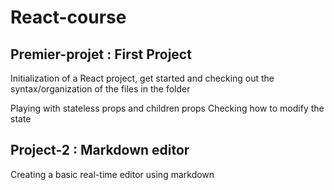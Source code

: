 # React-course

## Premier-projet : First Project
Initialization of a React project, get started and checking out the syntax/organization of the files in the folder

Playing with stateless props and children props
Checking how to modify the state

## Project-2 : Markdown editor
Creating a basic real-time editor using markdown